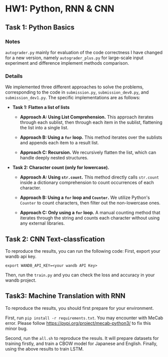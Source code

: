 # HW1: Python, RNN & CNN

## Task 1: Python Basics


### Notes
`autograder.py` mainly for evaluation of the code correctness
I have changed for a new version, namely `autograder_plus.py` for large-scale input experiment and difference implement methods comparison.


### Details

We implemented three different approaches to solve the problems, corresponding to the code in `submission.py`, `submission_dev0.py`, and `submission_dev1.py`. The specific implementations are as follows:

- **Task 1: Flatten a list of lists**
  - **Approach A: Using List Comprehension.** This approach iterates through each sublist, then through each item in the sublist, flattening the list into a single list.
  
  - **Approach B: Using a `for` loop.** This method iterates over the sublists and appends each item to a result list.
  
  - **Approach C: Recursion.** We recursively flatten the list, which can handle deeply nested structures.

- **Task 2: Character count (only for lowercase).**
  - **Approach A: Using `str.count`.** This method directly calls `str.count` inside a dictionary comprehension to count occurrences of each character.
  
  - **Approach B: Using a `for` loop and `Counter`.** We utilize Python's `Counter` to count characters, then filter out the non-lowercase ones.
  
  - **Approach C: Only using a `for` loop.** A manual counting method that iterates through the string and counts each character without using any external libraries.


## Task 2: CNN Text-classfication

To reproduce the results, you can run the following code:
First, export your wandb api key.
```
export WANDB_API_KEY=<your wandb API Key>
```
Then, run the `train.py`  and you can check the loss and accuracy in your wandb project.


## Task3: Machine Translation with RNN
To reproduce the results, you should first prepare for your environment.

First, run `pip install -r requirements.txt`.
You may encounter with MeCab error. Please follow https://pypi.org/project/mecab-python3/ to fix this minor bug.

Second, run the `all.sh` to reproduce the resuls.
It will prepare datasets for training firstly, and train a CBOW model for Japanese and English. Finally, using the above results to train LSTM.
